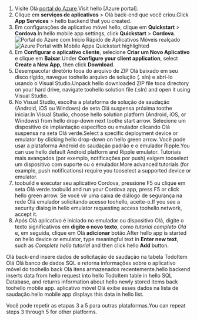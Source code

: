 
1. <span data-ttu-id="92c5a-101">Visite Olá [portal do Azure].</span><span class="sxs-lookup"><span data-stu-id="92c5a-101">Visit hello [Azure portal].</span></span>
2. <span data-ttu-id="92c5a-102">Clique em **serviços de aplicativos** > Olá back-end que você criou.</span><span class="sxs-lookup"><span data-stu-id="92c5a-102">Click **App Services** > hello backend that you created.</span></span>
3. <span data-ttu-id="92c5a-103">Em configurações de aplicativo móvel hello, clique em **Quickstart** > **Cordova**.</span><span class="sxs-lookup"><span data-stu-id="92c5a-103">In hello mobile app settings, click **Quickstart** > **Cordova**.</span></span>
<span data-ttu-id="92c5a-104">![Portal do Azure com Início Rápido de Aplicativos Móveis realçado][quickstart]</span><span class="sxs-lookup"><span data-stu-id="92c5a-104">![Azure Portal with Mobile Apps Quickstart highlighted][quickstart]</span></span>
4. <span data-ttu-id="92c5a-105">Em **Configurar o aplicativo cliente**, selecione **Criar um Novo Aplicativo** e clique em **Baixar**.</span><span class="sxs-lookup"><span data-stu-id="92c5a-105">Under **Configure your client application**, select **Create a New App**, then click **Download**.</span></span>
2. <span data-ttu-id="92c5a-106">Desempacotar diretório tooa do arquivo de ZIP Olá baixado em seu disco rígido, navegue toohello arquivo de solução (. sln) e abri-lo usando o Visual Studio.</span><span class="sxs-lookup"><span data-stu-id="92c5a-106">Unpack hello downloaded ZIP file tooa directory on your hard drive, navigate toohello solution file (.sln) and  open it using Visual Studio.</span></span>
3. <span data-ttu-id="92c5a-107">No Visual Studio, escolha a plataforma de solução de saudação (Android, iOS ou Windows) de seta Olá suspensa próxima toothe iniciar.</span><span class="sxs-lookup"><span data-stu-id="92c5a-107">In Visual Studio, choose hello solution platform (Android, iOS, or Windows) from hello drop-down next toothe start arrow.</span></span> <span data-ttu-id="92c5a-108">Selecione um dispositivo de implantação específico ou emulador clicando Olá suspensa na seta Olá verde.</span><span class="sxs-lookup"><span data-stu-id="92c5a-108">Select a specific deployment device or emulator by clicking hello drop-down on hello green arrow.</span></span> <span data-ttu-id="92c5a-109">Você pode usar a plataforma Android do saudação padrão e o emulador Ripple.</span><span class="sxs-lookup"><span data-stu-id="92c5a-109">You can use hello default Android platform and Ripple emulator.</span></span> <span data-ttu-id="92c5a-110">Tutoriais mais avançados (por exemplo, notificações por push) exigem tooselect um dispositivo com suporte ou o emulador.</span><span class="sxs-lookup"><span data-stu-id="92c5a-110">More advanced tutorials (for example, push notifications) require you tooselect a supported device or emulator.</span></span>
4. <span data-ttu-id="92c5a-111">toobuild e executar seu aplicativo Cordova, pressione F5 ou clique em seta Olá verde.</span><span class="sxs-lookup"><span data-stu-id="92c5a-111">toobuild and run your Cordova app, press F5 or click hello green arrow.</span></span> <span data-ttu-id="92c5a-112">Se você vir uma caixa de diálogo de segurança na rede Olá emulador solicitando acesso toohello, aceite-o.</span><span class="sxs-lookup"><span data-stu-id="92c5a-112">If you see a security dialog in hello emulator requesting access toohello network, accept it.</span></span>
5. <span data-ttu-id="92c5a-113">Após Olá aplicativo é iniciado no emulador ou dispositivo Olá, digite o texto significativos em **digite o novo texto**, como *tutorial completo Olá* e, em seguida, clique em Olá **adicionar** botão.</span><span class="sxs-lookup"><span data-stu-id="92c5a-113">After hello app is started on hello device or emulator, type meaningful text in **Enter new text**, such  as *Complete hello tutorial* and then click hello **Add** button.</span></span>

<span data-ttu-id="92c5a-114">Olá back-end insere dados de solicitação de saudação na tabela TodoItem Olá Olá banco de dados SQL e retorna informações sobre o aplicativo móvel do toohello back Olá itens armazenados recentemente.</span><span class="sxs-lookup"><span data-stu-id="92c5a-114">hello backend inserts data from hello request into hello TodoItem table in hello SQL Database, and returns information about hello newly stored items back toohello mobile app.</span></span> <span data-ttu-id="92c5a-115">aplicativo móvel Olá exibe esses dados na lista de saudação.</span><span class="sxs-lookup"><span data-stu-id="92c5a-115">hello mobile app displays this data in hello list.</span></span>

<span data-ttu-id="92c5a-116">Você pode repetir as etapas 3 a 5 para outras plataformas.</span><span class="sxs-lookup"><span data-stu-id="92c5a-116">You can repeat steps 3 through 5 for other platforms.</span></span>

<!-- Images. -->
[quickstart]: ./media/app-service-mobile-configure-new-backend/quickstart.png

<!-- URLs -->
[portal do Azure]: https://portal.azure.com/
